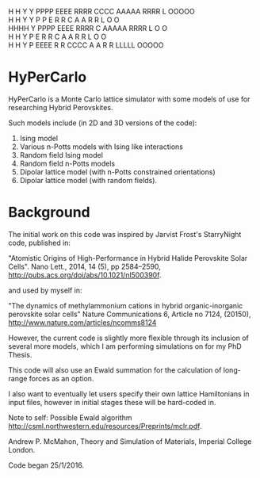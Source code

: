 H  H Y   Y PPPP EEEE RRRR CCCC AAAAA RRRR L     OOOOO  
H  H  Y Y  P  P E    R  R C    A   A R  R L     O   O  
HHHH   Y   PPPP EEEE RRRR C    AAAAA RRRR L     O   O  
H  H   Y   P    E    R R  C    A   A R R  L     O   O  
H  H   Y   P    EEEE R  R CCCC A   A R  R LLLLL OOOOO    

# HyPerCarlo 

HyPerCarlo is a Monte Carlo lattice simulator with some models of use
for researching Hybrid Perovskites. 

Such models include (in 2D and 3D versions of the code):

1) Ising model  
2) Various n-Potts models with Ising like interactions  
3) Random field Ising model  
4) Random field n-Potts models  
5) Dipolar lattice model (with n-Potts constrained orientations)  
6) Dipolar lattice model (with random fields).  

# Background

The initial work on this code was inspired by Jarvist Frost's StarryNight code, published in:

"Atomistic Origins of High-Performance in Hybrid Halide Perovskite Solar Cells".
Nano Lett., 2014, 14 (5), pp 2584–2590, http://pubs.acs.org/doi/abs/10.1021/nl500390f.

and used by myself in:

"The dynamics of methylammonium cations in hybrid organic-inorganic perovskite solar cells"
Nature Communications 6, Article no 7124, (20150), http://www.nature.com/articles/ncomms8124
 
However, the current code is slightly more flexible through its inclusion of several more models,
which I am performing simulations on for my PhD Thesis.

This code will also use an Ewald summation for the calculation of long-range forces as an option.

I also want to eventually let users specify their own lattice Hamiltonians in input files, however 
in initial stages these will be hard-coded in. 

Note to self: Possible Ewald algorithm
http://csml.northwestern.edu/resources/Preprints/mclr.pdf.

Andrew P. McMahon, 
Theory and Simulation of Materials, 
Imperial College London.

Code began 25/1/2016.
